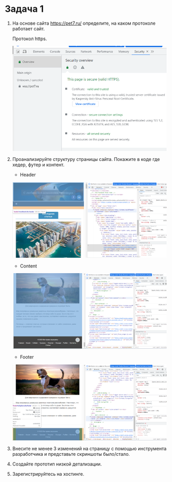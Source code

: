 # Задача 1
1. На основе сайта <https://pet7.ru/> определите, на каком протоколе работает сайт.

	Протокол https.

	![Изображение](img/prot.png "Task 1")

2. Проанализируйте структуру страницы сайта. Покажите в коде где хедер, футер и контент.
	
	* Header

	![Изображение](img/header.png "Task 2.Header")

	* Content

	![Изображение](img/content.png "Task 2.Content")
	
	* Footer

	![Изображение](img/footer.png "Task 2.Footer")

3. Внесите не менее 3 изменений на страницу с помощью инструмента разработчика и представьте скриншоты было/стало.

4. Создайте прототип низкой детализации.

5. Зарегистрируйтесь на хостинге.